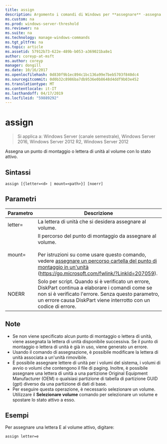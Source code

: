 ```yaml
---
title: assign
description: Argomento i comandi di Windows per **assegnare** -assegna un punto di montaggio o lettera di unità al volume con lo stato attivo.
ms.custom: na
ms.prod: windows-server-threshold
ms.reviewer: na
ms.suite: na
ms.technology: manage-windows-commands
ms.tgt_pltfrm: na
ms.topic: article
ms.assetid: 57912b73-622e-489b-b053-a369021ba8e1
author: coreyp-at-msft
ms.author: coreyp
manager: dongill
ms.date: 10/16/2017
ms.openlocfilehash: 0d830f9b1ec894c1bc136a99e7beb5703f840dc4
ms.sourcegitcommit: 0d0b32c8986ba7db9536e0b8648d4ddf9b03e452
ms.translationtype: MT
ms.contentlocale: it-IT
ms.lasthandoff: 04/17/2019
ms.locfileid: "59889292"
---
```

# <a name="assign"></a>assign

>Si applica a: Windows Server (canale semestrale), Windows Server 2016, Windows Server 2012 R2, Windows Server 2012

Assegna un punto di montaggio o lettera di unità al volume con lo stato attivo.

## <a name="syntax"></a>Sintassi
```
assign [{letter=<d> | mount=<path>}] [noerr]
```
## <a name="parameters"></a>Parametri
|Parametro|Descrizione|
|-------|--------|
|letter=<d>|La lettera di unità che si desidera assegnare al volume.|
|mount=<path>|Il percorso del punto di montaggio da assegnare al volume.<br /><br />Per istruzioni su come usare questo comando, vedere [assegnare un percorso cartella del punto di montaggio in un'unità](https://go.microsoft.com/fwlink/?LinkId=207059) (https://go.microsoft.com/fwlink/?LinkId=207059).|
|NOERR|Solo per script. Quando si è verificato un errore, DiskPart continua a elaborare i comandi come se non si è verificato l'errore. Senza questo parametro, un errore causa DiskPart viene interrotto con un codice di errore.|
## <a name="remarks"></a>Note
-   Se non viene specificato alcun punto di montaggio o lettera di unità, viene assegnata la lettera di unità disponibile successiva. Se il punto di montaggio o lettera di unità è già in uso, viene generato un errore.
-   Usando il comando di assegnazione, è possibile modificare la lettera di unità associata a un'unità rimovibile.
-   È possibile assegnare lettere di unità per i volumi del sistema, i volumi di avvio o volumi che contengono il file di paging. Inoltre, è possibile assegnare una lettera di unità a una partizione Original Equipment Manufacturer (OEM) o qualsiasi partizione di tabella di partizione GUID (gpt) diverso da una partizione di dati di base.
-   Per eseguire questa operazione, è necessario selezionare un volume. Utilizzare il **Selezionare volume** comando per selezionare un volume e spostare lo stato attivo a esso.
## <a name="BKMK_examples"></a>Esempi
Per assegnare una lettera E al volume attivo, digitare:
```
assign letter=e
```

